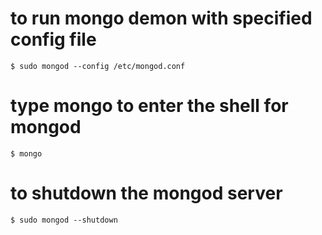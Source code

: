 # to run mongo demon with specified config file
```
$ sudo mongod --config /etc/mongod.conf
```

# type mongo to enter the shell for mongod
```
$ mongo
```

# to shutdown the mongod server
```
$ sudo mongod --shutdown
```
